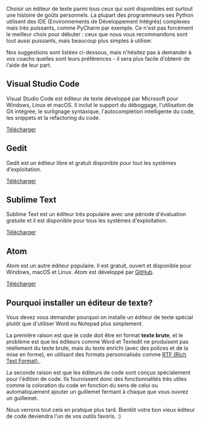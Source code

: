 Choisir un éditeur de texte parmi tous ceux qui sont disponibles est surtout une histoire de goûts personnels. La plupart des programmeurs·ses Python utilisent des IDE (Environnements de Développement Intégrés) complexes mais très puissants, comme PyCharm par exemple. Ce n'est pas forcément le meilleur choix pour débuter : ceux que nous vous recommandons sont tout aussi puissants, mais beaucoup plus simples à utiliser.

Nos suggestions sont listées ci-dessous, mais n'hésitez pas à demander à vos coachs quelles sont leurs préférences - il sera plus facile d'obtenir de l'aide de leur part.

## Visual Studio Code

Visual Studio Code est éditeur de texte développé par Microsoft pour Windows, Linux et macOS. Il inclut le support du déboggage, l'utilisation de Git intégrée, le surlignage syntaxique, l'autocompletion intelligente du code, les snippets et la refactoring du code.

[Télécharger](https://code.visualstudio.com/)

## Gedit

Gedit est un éditeur libre et gratuit disponible pour tout les systèmes d'exploitation.

[Télécharger](https://wiki.gnome.org/Apps/Gedit#Download)

## Sublime Text

Sublime Text est un éditeur très populaire avec une période d'évaluation gratuite et il est disponible pour tous les systèmes d'exploitation.

[Télécharger](https://www.sublimetext.com/)

## Atom

Atom est un autre éditeur populaire. Il est gratuit, ouvert et disponible pour Windows, macOS et Linux. Atom est développé par [GitHub](https://github.com/).

[Télécharger](https://atom.io/)

## Pourquoi installer un éditeur de texte?

Vous devez vous demander pourquoi on installe un éditeur de texte spécial plutôt que d'utiliser Word ou Notepad plus simplement.

La première raison est que le code doit être en format **texte brute**, et le problème est que les éditeurs comme Word et Textedit ne produisent pas réellement du texte brute, mais du texte enrichi (avec des polices et de la mise en forme), en utilisant des formats personnalisés comme [ RTF (Rich Text Format) ](https://en.wikipedia.org/wiki/Rich_Text_Format).

La seconde raison est que les éditeurs de code sont conçus spécialement pour l'édition de code. Ils fournissent donc des fonctionnalités très utiles comme la coloration du code en fonction du sens de celui ou automatiquement ajouter un guillemet fermant à chaque que vous ouvrez un guillemet.

Nous verrons tout cela en pratique plus tard. Bientôt votre bon vieux éditeur de code deviendra l'un de vos outils favoris. :)
